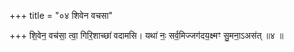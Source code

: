 +++
title = "०४ शिवेन वचसा"

+++
शि॒वेन॒ वच॑सा॒ त्वा॒ गिरि॒शाच्छा॑ वदामसि। यथा॑ नः॒ सर्व॒मिज्जग॑दय॒क्ष्मꣳ सु॒मना॒ऽअस॑त् ॥४ ॥